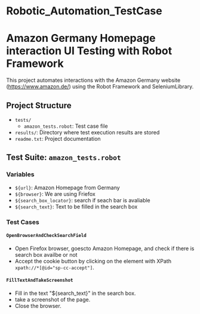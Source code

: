 # Robotic_Automation_TestCase
# Amazon Germany Homepage interaction UI Testing with Robot Framework

This project automates interactions with the Amazon Germany website (https://www.amazon.de/) using the Robot Framework and SeleniumLibrary.

## Project Structure

- `tests/`
  - `amazon_tests.robot`: Test case file
- `results/`: Directory where test execution results are stored
- `readme.txt`: Project documentation

## Test Suite: `amazon_tests.robot`

### Variables

- `${url}`: Amazon Homepage from Germany
- `${browser}`: We are using Friefox
- `${search_box_locator}`: search if seach bar is avaliable
- `${search_text}`: Text to be filled in the search box

### Test Cases

#### `OpenBrowserAndCheckSearchField`

- Open Firefox browser, goescto Amazon Homepage, and check if there is search box availbe or not 
- Accept the cookie button by clicking on the element with XPath `xpath://*[@id="sp-cc-accept"]`.

#### `FillTextAndTakeScreenshot`

- Fill in the text "${search_text}" in the search box.
- take a screenshot of the page.
- Close the browser.
